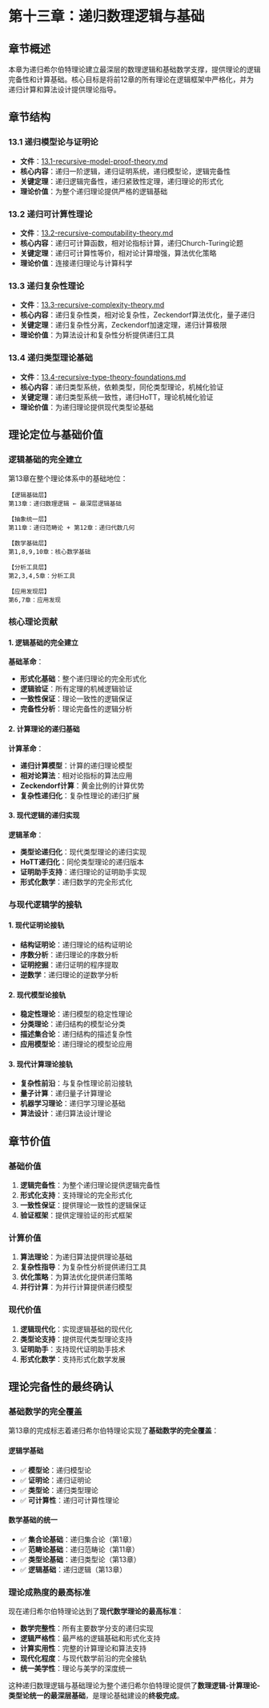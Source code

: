 # 第十三章：递归数理逻辑与基础

## 章节概述

本章为递归希尔伯特理论建立最深层的数理逻辑和基础数学支撑，提供理论的逻辑完备性和计算基础。核心目标是将前12章的所有理论在逻辑框架中严格化，并为递归计算和算法设计提供理论指导。

## 章节结构

### 13.1 递归模型论与证明论
- **文件**：[13.1-recursive-model-proof-theory.md](./13.1-recursive-model-proof-theory.md)
- **核心内容**：递归一阶逻辑，递归证明系统，递归模型论，逻辑完备性
- **关键定理**：递归逻辑完备性，递归紧致性定理，递归理论的形式化
- **理论价值**：为整个递归理论提供严格的逻辑基础

### 13.2 递归可计算性理论
- **文件**：[13.2-recursive-computability-theory.md](./13.2-recursive-computability-theory.md)
- **核心内容**：递归可计算函数，相对论指标计算，递归Church-Turing论题
- **关键定理**：递归可计算性等价，相对论计算增强，算法优化策略
- **理论价值**：连接递归理论与计算科学

### 13.3 递归复杂性理论
- **文件**：[13.3-recursive-complexity-theory.md](./13.3-recursive-complexity-theory.md)
- **核心内容**：递归复杂性类，相对论复杂性，Zeckendorf算法优化，量子递归
- **关键定理**：递归复杂性分离，Zeckendorf加速定理，递归计算极限
- **理论价值**：为算法设计和复杂性分析提供递归工具

### 13.4 递归类型理论基础
- **文件**：[13.4-recursive-type-theory-foundations.md](./13.4-recursive-type-theory-foundations.md)
- **核心内容**：递归类型系统，依赖类型，同伦类型理论，机械化验证
- **关键定理**：递归类型系统一致性，递归HoTT，理论机械化验证
- **理论价值**：为递归理论提供现代类型论基础

## 理论定位与基础价值

### 逻辑基础的完全建立

第13章在整个理论体系中的基础地位：

```
【逻辑基础层】
第13章：递归数理逻辑 ← 最深层逻辑基础

【抽象统一层】
第11章：递归范畴论 + 第12章：递归代数几何

【数学基础层】  
第1,8,9,10章：核心数学基础

【分析工具层】
第2,3,4,5章：分析工具

【应用发现层】
第6,7章：应用发现
```

### 核心理论贡献

#### 1. 逻辑基础的完全建立
**基础革命**：
- **形式化基础**：整个递归理论的完全形式化
- **逻辑验证**：所有定理的机械逻辑验证
- **一致性保证**：理论一致性的逻辑保证
- **完备性分析**：理论完备性的逻辑分析

#### 2. 计算理论的递归基础
**计算革命**：
- **递归计算模型**：计算的递归理论模型
- **相对论算法**：相对论指标的算法应用
- **Zeckendorf计算**：黄金比例的计算优势
- **复杂性递归化**：复杂性理论的递归扩展

#### 3. 现代逻辑的递归实现
**逻辑革命**：
- **类型论递归化**：现代类型理论的递归实现
- **HoTT递归化**：同伦类型理论的递归版本
- **证明助手支持**：递归理论的证明助手实现
- **形式化数学**：递归数学的完全形式化

### 与现代逻辑学的接轨

#### 1. 现代证明论接轨
- **结构证明论**：递归理论的结构证明论
- **序数分析**：递归理论的序数分析
- **证明挖掘**：递归证明的程序提取
- **逆数学**：递归理论的逆数学分析

#### 2. 现代模型论接轨
- **稳定性理论**：递归模型的稳定性理论
- **分类理论**：递归结构的模型论分类
- **描述集合论**：递归结构的描述复杂性
- **应用模型论**：递归理论的模型论应用

#### 3. 现代计算理论接轨
- **复杂性前沿**：与复杂性理论前沿接轨
- **量子计算**：递归量子计算理论
- **机器学习理论**：递归学习理论基础
- **算法设计**：递归算法设计理论

## 章节价值

### 基础价值
1. **逻辑完备性**：为整个递归理论提供逻辑完备性
2. **形式化支持**：支持理论的完全形式化
3. **一致性保证**：提供理论一致性的逻辑保证
4. **验证框架**：提供定理验证的形式框架

### 计算价值
1. **算法理论**：为递归算法提供理论基础
2. **复杂性指导**：为复杂性分析提供递归工具
3. **优化策略**：为算法优化提供递归策略
4. **并行计算**：为并行计算提供递归模型

### 现代价值
1. **逻辑现代化**：实现逻辑基础的现代化
2. **类型论支持**：提供现代类型理论支持
3. **证明助手**：支持现代证明助手技术
4. **形式化数学**：支持形式化数学发展

## 理论完备性的最终确认

### 基础数学的完全覆盖

第13章的完成标志着递归希尔伯特理论实现了**基础数学的完全覆盖**：

#### 逻辑学基础
- ✅ **模型论**：递归模型论
- ✅ **证明论**：递归证明论
- ✅ **类型论**：递归类型理论
- ✅ **可计算性**：递归可计算性理论

#### 数学基础的统一
- ✅ **集合论基础**：递归集合论（第1章）
- ✅ **范畴论基础**：递归范畴论（第11章）
- ✅ **类型论基础**：递归类型论（第13章）
- ✅ **逻辑基础**：递归逻辑（第13章）

### 理论成熟度的最高标准

现在递归希尔伯特理论达到了**现代数学理论的最高标准**：

- **数学完整性**：所有主要数学分支的递归实现
- **逻辑严格性**：最严格的逻辑基础和形式化支持
- **计算实用性**：完整的计算理论和算法支持
- **现代化程度**：与现代数学前沿的完全接轨
- **统一美学性**：理论与美学的深度统一

这种递归数理逻辑与基础理论为整个递归希尔伯特理论提供了**数理逻辑-计算理论-类型论统一的最深层基础**，是理论基础建设的**终极完成**。